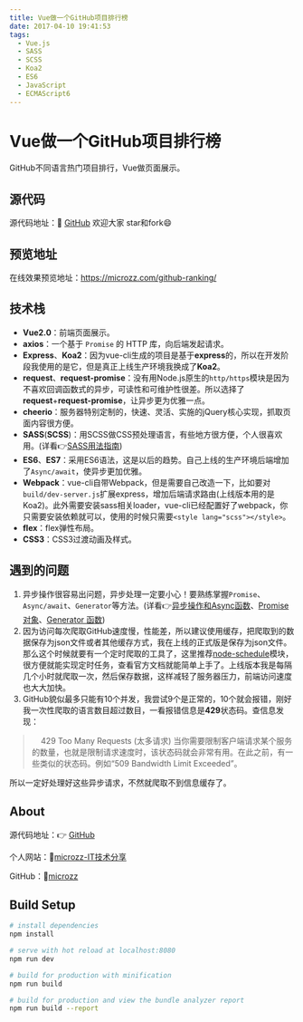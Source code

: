 ```yaml
---
title: Vue做一个GitHub项目排行榜
date: 2017-04-10 19:41:53
tags:
  - Vue.js
  - SASS
  - SCSS
  - Koa2
  - ES6
  - JavaScript
  - ECMAScript6
---
```

# Vue做一个GitHub项目排行榜
GitHub不同语言热门项目排行，Vue做页面展示。

## 源代码
源代码地址：🔗 [GitHub](https://github.com/microzz/github-ranking) 
欢迎大家 star和fork😄
## 预览地址
在线效果预览地址：https://microzz.com/github-ranking/

## 技术栈
* **Vue2.0**：前端页面展示。
* **axios**：一个基于 `Promise` 的 HTTP 库，向后端发起请求。
* **Express**、**Koa2**：因为vue-cli生成的项目是基于**express**的，所以在开发阶段我使用的是它，但是真正上线生产环境我换成了**Koa2**。
* **request**、**request-promise**：没有用Node.js原生的`http/https`模块是因为不喜欢回调函数式的异步，可读性和可维护性很差。所以选择了**request**+**request-promise**，让异步更为优雅一点。
* **cheerio**：服务器特别定制的，快速、灵活、实施的jQuery核心实现，抓取页面内容很方便。
* **SASS**(**SCSS**)：用SCSS做CSS预处理语言，有些地方很方便，个人很喜欢用。(详看👉[SASS用法指南](https://microzz.com/2017/03/18/sass/))
* **ES6**、**ES7**：采用ES6语法，这是以后的趋势。自己上线的生产环境后端增加了`Async/await`，使异步更加优雅。
* **Webpack**：vue-cli自带Webpack，但是需要自己改造一下，比如要对 `build/dev-server.js`扩展express，增加后端请求路由(上线版本用的是Koa2)。此外需要安装sass相关loader，vue-cli已经配置好了webpack，你只需要安装依赖就可以，使用的时候只需要`<style lang="scss"></style>`。
* **flex**：flex弹性布局。
* **CSS3**：CSS3过渡动画及样式。

## 遇到的问题
1. 异步操作很容易出问题，异步处理一定要小心！要熟练掌握`Promise`、`Async/await`、`Generator`等方法。(详看👉[异步操作和Async函数](https://microzz.com/2017/01/15/async/)、[Promise对象](https://microzz.com/2017/01/14/promise/)、[Generator 函数](https://microzz.com/2017/01/13/generator/))
2. 因为访问每次爬取GitHub速度慢，性能差，所以建议使用缓存，把爬取到的数据保存为json文件或者其他缓存方式，我在上线的正式版是保存为json文件。那么这个时候就要有一个定时爬取的工具了，这里推荐[node-schedule](https://github.com/node-schedule/node-schedule)模块，很方便就能实现定时任务，查看官方文档就能简单上手了。上线版本我是每隔几个小时就爬取一次，然后保存数据，这样减轻了服务器压力，前端访问速度也大大加快。
3. GitHub貌似最多只能有10个并发，我尝试9个是正常的，10个就会报错，刚好我一次性爬取的语言数目超过数目，一看报错信息是**429**状态码。查信息发现：

> &nbsp;&nbsp;&nbsp;&nbsp;429 Too Many Requests (太多请求)
> 当你需要限制客户端请求某个服务的数量，也就是限制请求速度时，该状态码就会非常有用。在此之前，有一些类似的状态码。例如“509 Bandwidth Limit Exceeded”。

所以一定好处理好这些异步请求，不然就爬取不到信息缓存了。

## About
源代码地址：👉 [GitHub](https://github.com/microzz/github-ranking) 

个人网站：🔗[microzz-IT技术分享](https://microzz.com/) 

GitHub：🔗[microzz](https://github.com/microzz)

## Build Setup

``` bash
# install dependencies
npm install

# serve with hot reload at localhost:8080
npm run dev

# build for production with minification
npm run build

# build for production and view the bundle analyzer report
npm run build --report
```



